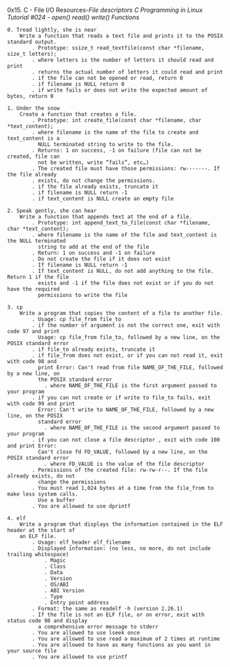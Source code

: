 
0x15. C - File I/O
	Resources-*File descriptors*
		  *C Programming in Linux Tutorial #024 - open() read() write() Functions*


	0. Tread lightly, she is near
		Write a function that reads a text file and prints it to the POSIX standard output.
			. Prototype: ssize_t read_textfile(const char *filename, size_t letters);
			. where letters is the number of letters it should read and print
			. returns the actual number of letters it could read and print
			. if the file can not be opened or read, return 0
			. if filename is NULL return 0
			. if write fails or does not write the expected amount of bytes, return 0

	1. Under the snow
		Create a function that creates a file.
			. Prototype: int create_file(const char *filename, char *text_content);
			. where filename is the name of the file to create and text_content is a 
			  NULL terminated string to write to the file.
			. Returns: 1 on success, -1 on failure (file can not be created, file can 
			  not be written, write “fails”, etc…)
			. The created file must have those permissions: rw-------. If the file already 
			. exists, do not change the permissions.
			. if the file already exists, truncate it
			. if filename is NULL return -1
			. if text_content is NULL create an empty file

	2. Speak gently, she can hear
		Write a function that appends text at the end of a file.
			. Prototype: int append_text_to_file(const char *filename, char *text_content);
			. where filename is the name of the file and text_content is the NULL terminated 
			  string to add at the end of the file
			. Return: 1 on success and -1 on failure
			. Do not create the file if it does not exist
			. If filename is NULL return -1
			. If text_content is NULL, do not add anything to the file. Return 1 if the file 
			  exists and -1 if the file does not exist or if you do not have the required 
			  permissions to write the file

	3. cp
		Write a program that copies the content of a file to another file.
			. Usage: cp file_from file_to
			. if the number of argument is not the correct one, exit with code 97 and print 
			  Usage: cp file_from file_to, followed by a new line, on the POSIX standard error
			. if file_to already exists, truncate it
			. if file_from does not exist, or if you can not read it, exit with code 98 and 
			  print Error: Can't read from file NAME_OF_THE_FILE, followed by a new line, on 
			  the POSIX standard error
				. where NAME_OF_THE_FILE is the first argument passed to your program
			. if you can not create or if write to file_to fails, exit with code 99 and print 
			  Error: Can't write to NAME_OF_THE_FILE, followed by a new line, on the POSIX 
			  standard error
				. where NAME_OF_THE_FILE is the second argument passed to your program
			. if you can not close a file descriptor , exit with code 100 and print Error: 
			  Can't close fd FD_VALUE, followed by a new line, on the POSIX standard error
				. where FD_VALUE is the value of the file descriptor
			. Permissions of the created file: rw-rw-r--. If the file already exists, do not 
			  change the permissions
			. You must read 1,024 bytes at a time from the file_from to make less system calls. 
			  Use a buffer
			. You are allowed to use dprintf

	4. elf
		Write a program that displays the information contained in the ELF header at the start of 
		an ELF file.
			. Usage: elf_header elf_filename
			. Displayed information: (no less, no more, do not include trailing whitespace)
				. Magic
				. Class
				. Data
				. Version
				. OS/ABI
				. ABI Version
				. Type
				. Entry point address
			. Format: the same as readelf -h (version 2.26.1)
			. If the file is not an ELF file, or on error, exit with status code 98 and display 
			  a comprehensive error message to stderr
			. You are allowed to use lseek once
			. You are allowed to use read a maximum of 2 times at runtime
			. You are allowed to have as many functions as you want in your source file
			. You are allowed to use printf


